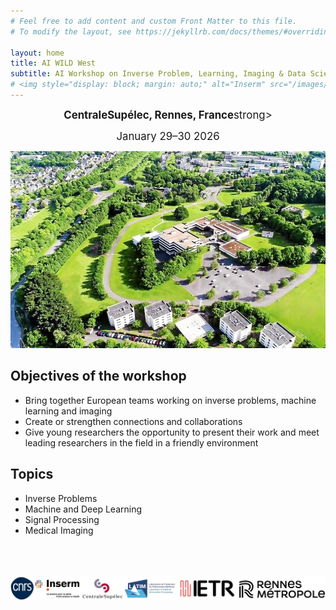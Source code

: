 ```yaml
---
# Feel free to add content and custom Front Matter to this file.
# To modify the layout, see https://jekyllrb.com/docs/themes/#overriding-theme-defaults

layout: home
title: AI WILD West 
subtitle: AI Workshop on Inverse Problem, Learning, Imaging & Data Science in the West
# <img style="display: block; margin: auto;" alt="Inserm" src="/images/logos/inserm.png"> 
---
```

<p style="text-align: center;"> 
  <span style="font-size: larger;"><strong>CentraleSupélec, Rennes, France</strong>strong></span>
</p>

<p style="text-align: center;">
  <span style="font-size: larger;">January 29–30 2026</span>
</p>

<p style="text-align: center;">
  <img title="a title" alt="Rennes" src="/images/supelec1.jpg">
</p>



## Objectives of the workshop

- Bring together European teams working on inverse problems, machine learning and imaging
- Create or strengthen connections and collaborations 
- Give young researchers the opportunity to present their work and meet leading researchers in the field in a friendly environment

## Topics

- Inverse Problems
- Machine and Deep Learning
- Signal Processing
- Medical Imaging


<br /> 
<br /> 
<br /> 







<center><img style="display: block; margin: auto;" alt="logos" src="/images/logos/logos.png"></center>








